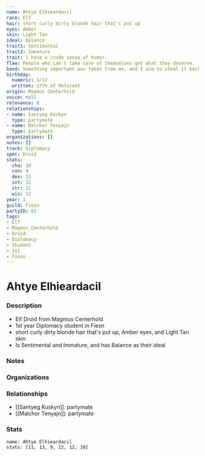 ```yaml
---
name: Ahtye Elhieardacil
race: Elf
hair: short curly dirty blonde hair that's put up
eyes: Amber
skin: Light Tan
ideal: Balance
trait1: Sentimental
trait2: Immature
trait: I have a crude sense of humor.
flaw: People who can't take care of themselves get what they deserve.
bond: Something important was taken from me, and I aim to steal it back.
birthday:
  numeric: 3/17
  written: 17th of Melorent
origin: Magmus Centerhold
voice: null
relevance: 0
relationships:
- name: Santyeg Kuskyn
  type: partymate
- name: Malchor Tenyajn
  type: partymate
organizations: []
notes: []
track: Diplomacy
spec: Druid
stats:
  cha: 10
  con: 9
  dex: 13
  int: 12
  str: 11
  wis: 12
year: 1
guild: Fiesn
partyID: 81
tags:
- Elf
- Magmus_Centerhold
- Druid
- Diplomacy
- Student
- 1st
- Fiesn
---
```

# Ahtye Elhieardacil
### Description
- Elf Druid from Magmus Centerhold
- 1st year Diplomacy student in Fiesn
- short curly dirty blonde hair that's put up, Amber eyes, and Light Tan skin
- Is Sentimental and Immature, and has Balance as their ideal

### Notes

### Organizations

### Relationships
- [[Santyeg Kuskyn]]: partymate
- [[Malchor Tenyajn]]: partymate

### Stats
```statblock
name: Ahtye Elhieardacil
stats: [11, 13, 9, 12, 12, 10]
```